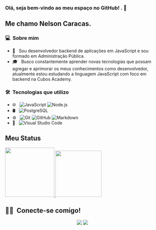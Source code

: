 ### Olá, seja bem-vindo ao meu espaço no GitHub! . 👋

## Me chamo Nelson Caracas.

### 💻 &nbsp;Sobre mim 

- 🤔 &nbsp; Sou desenvolvedor backend de aplicações em JavaScript e sou formado em Administração Pública.
- 🎓 &nbsp; Busco constantemente aprender novas tecnologias que possam agregar e aprimorar os meus conhecimentos como desenvolvedor, atualmente estou estudando a linguagem JavaScript com foco em backend na Cubos Academy.


### 🛠 &nbsp;Tecnologias que utilizo

- 🌐 &nbsp;
  ![JavaScript](https://img.shields.io/badge/-JavaScript-333333?style=flat&logo=javascript)
  ![Node.js](https://img.shields.io/badge/-Node.js-333333?style=flat&logo=node.js)
- 🛢 &nbsp;
  ![PostgreSQL](https://img.shields.io/badge/-PostgreSQL-333333?style=flat&logo=postgresql)
- ⚙️ &nbsp;
  ![Git](https://img.shields.io/badge/-Git-333333?style=flat&logo=git)
  ![GitHub](https://img.shields.io/badge/-GitHub-333333?style=flat&logo=github)
  ![Markdown](https://img.shields.io/badge/-Markdown-333333?style=flat&logo=markdown)
- 🔧 &nbsp;
  ![Visual Studio Code](https://img.shields.io/badge/-Visual%20Studio%20Code-333333?style=flat&logo=visual-studio-code&logoColor=007ACC)


## Meu Status
<p>
<a href="https://github.com/AVS1508">
  <img height="160em" src="https://github-readme-stats.vercel.app/api?username=ncaracas&show_icons=true&theme=radical" />
  <img height="150em" src="https://github-readme-stats-eight-theta.vercel.app/api/top-langs/?username=ncaracas&theme=radical&layout=compact&exclude_lang=java+r" />
</a>
</p>


##  🤝🏻 &nbsp;Conecte-se comigo!

<p align="center">
<a href="https://www.linkedin.com/in/ncaracas"><img src="https://img.shields.io/badge/-Nelson%20Caracas-0077B5?style=flat-square&logo=Linkedin&logoColor=white"/></a>
<a href="mailto:contato.ncaracas@gmail.com"><img src="https://img.shields.io/badge/-contato.ncaracas@gmail.com-D14836?style=flat-square&logo=Gmail&logoColor=white"/></a>

<!--
**cdthomp1/cdthomp1** is a ✨ _special_ ✨ repository because its `README.md` (this file) appears on your GitHub profile.
